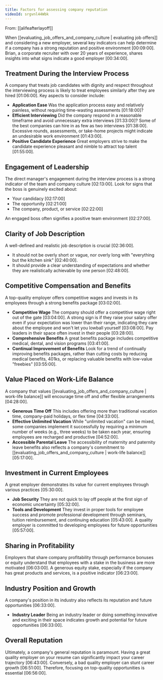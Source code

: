 ```yaml
---
title: Factors for assessing company reputation
videoId: srgvnl44Wbk
---
```


From: [[alifeafterlayoff]] <br/> 

When [[evaluating_job_offers_and_company_culture | evaluating job offers]] and considering a new employer, several key indicators can help determine if a company has a strong reputation and positive environment <a class="yt-timestamp" data-t="00:09:00">[00:09:00]</a>. Brian, a corporate recruiter with over 20 years of experience, shares insights into what signs indicate a good employer <a class="yt-timestamp" data-t="00:34:00">[00:34:00]</a>.

## Treatment During the Interview Process

A company that treats job candidates with dignity and respect throughout the interviewing process is likely to treat employees similarly after they are hired <a class="yt-timestamp" data-t="01:06:00">[01:06:00]</a>. Key aspects to consider include:

*   **Application Ease** Was the application process easy and relatively painless, without requiring time-wasting assessments <a class="yt-timestamp" data-t="01:18:00">[01:18:00]</a>?
*   **Efficient Interviewing** Did the company respond in a reasonable timeframe and avoid unnecessary extra interviews <a class="yt-timestamp" data-t="01:33:00">[01:33:00]</a>? Some of the best companies can hire in as few as two interviews <a class="yt-timestamp" data-t="01:38:00">[01:38:00]</a>. Excessive rounds, assessments, or take-home projects might indicate an undesirable work environment <a class="yt-timestamp" data-t="01:43:00">[01:43:00]</a>.
*   **Positive Candidate Experience** Great employers strive to make the candidate experience pleasant and nimble to attract top talent <a class="yt-timestamp" data-t="01:55:00">[01:55:00]</a>.

## Engagement of Leadership

The direct manager's engagement during the interview process is a strong indicator of the team and company culture <a class="yt-timestamp" data-t="02:13:00">[02:13:00]</a>. Look for signs that the boss is genuinely excited about:
*   Your candidacy <a class="yt-timestamp" data-t="02:17:00">[02:17:00]</a>
*   The opportunity <a class="yt-timestamp" data-t="02:21:00">[02:21:00]</a>
*   The company, product, or service <a class="yt-timestamp" data-t="02:22:00">[02:22:00]</a>

An engaged boss often signifies a positive team environment <a class="yt-timestamp" data-t="02:27:00">[02:27:00]</a>.

## Clarity of Job Description

A well-defined and realistic job description is crucial <a class="yt-timestamp" data-t="02:36:00">[02:36:00]</a>.
*   It should not be overly short or vague, nor overly long with "everything but the kitchen sink" <a class="yt-timestamp" data-t="02:40:00">[02:40:00]</a>.
*   It should provide a clear understanding of expectations and whether they are realistically achievable by one person <a class="yt-timestamp" data-t="02:48:00">[02:48:00]</a>.

## Competitive Compensation and Benefits

A top-quality employer offers competitive wages and invests in its employees through a strong benefits package <a class="yt-timestamp" data-t="03:02:00">[03:02:00]</a>.

*   **Competitive Wage** The company should offer a competitive wage right out of the gate <a class="yt-timestamp" data-t="03:04:00">[03:04:00]</a>. A strong sign is if they raise your salary offer even if your expectation was lower than their range, indicating they care about the employee and won't let you lowball yourself <a class="yt-timestamp" data-t="03:08:00">[03:08:00]</a>. Pay leaders in their space often invest in their people <a class="yt-timestamp" data-t="03:28:00">[03:28:00]</a>.
*   **Comprehensive Benefits** A great benefits package includes competitive medical, dental, and vision programs <a class="yt-timestamp" data-t="03:41:00">[03:41:00]</a>.
*   **Continual Improvement of Benefits** Look for a trend of continually improving benefits packages, rather than cutting costs by reducing medical benefits, 401ks, or replacing valuable benefits with low-value "freebies" <a class="yt-timestamp" data-t="03:55:00">[03:55:00]</a>.

## Value Placed on Work-Life Balance

A company that values [[evaluating_job_offers_and_company_culture | work-life balance]] will encourage time off and offer flexible arrangements <a class="yt-timestamp" data-t="04:28:00">[04:28:00]</a>.
*   **Generous Time Off** This includes offering more than traditional vacation time, company-paid holidays, or flex time <a class="yt-timestamp" data-t="04:33:00">[04:33:00]</a>.
*   **Effective Unlimited Vacation** While "unlimited vacation" can be mixed, some companies implement it successfully by requiring a minimum number of weeks (e.g., three weeks) to be taken each year, ensuring employees are recharged and productive <a class="yt-timestamp" data-t="04:52:00">[04:52:00]</a>.
*   **Accessible Parental Leave** The accessibility of maternity and paternity leave benefits also reflects a company's commitment to [[evaluating_job_offers_and_company_culture | work-life balance]] <a class="yt-timestamp" data-t="05:17:00">[05:17:00]</a>.

## Investment in Current Employees

A great employer demonstrates its value for current employees through various practices <a class="yt-timestamp" data-t="05:30:00">[05:30:00]</a>.
*   **Job Security** They are not quick to lay off people at the first sign of economic uncertainty <a class="yt-timestamp" data-t="05:32:00">[05:32:00]</a>.
*   **Tools and Development** They invest in proper tools for employee success and promote professional development through seminars, tuition reimbursement, and continuing education <a class="yt-timestamp" data-t="05:43:00">[05:43:00]</a>. A quality employer is committed to developing employees for future opportunities <a class="yt-timestamp" data-t="05:57:00">[05:57:00]</a>.

## Sharing in Profitability

Employers that share company profitability through performance bonuses or equity understand that employees with a stake in the business are more motivated <a class="yt-timestamp" data-t="06:03:00">[06:03:00]</a>. A generous equity stake, especially if the company has great products and services, is a positive indicator <a class="yt-timestamp" data-t="06:23:00">[06:23:00]</a>.

## Industry Position and Growth

A company's position in its industry also reflects its reputation and future opportunities <a class="yt-timestamp" data-t="06:33:00">[06:33:00]</a>.
*   **Industry Leader** Being an industry leader or doing something innovative and exciting in their space indicates growth and potential for future opportunities <a class="yt-timestamp" data-t="06:33:00">[06:33:00]</a>.

## Overall Reputation

Ultimately, a company's general reputation is paramount. Having a great quality employer on your resume can significantly impact your career trajectory <a class="yt-timestamp" data-t="06:43:00">[06:43:00]</a>. Conversely, a bad quality employer can stunt career growth <a class="yt-timestamp" data-t="06:51:00">[06:51:00]</a>. Therefore, focusing on top-quality opportunities is essential <a class="yt-timestamp" data-t="06:56:00">[06:56:00]</a>.